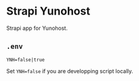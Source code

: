 # Strapi Yunohost

Strapi app for Yunohost.

## `.env`

```
YNH=false|true
```

Set `YNH=false` if you are developping script locally.